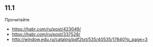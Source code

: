 ## 11.1

Прочитайте

- https://habr.com/ru/post/423049/
- https://habr.com/ru/post/337528/
- http://window.edu.ru/catalog/pdf2txt/535/40535/17840?p_page=3
